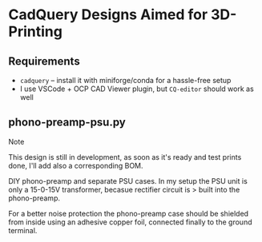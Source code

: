 # CadQuery Designs Aimed for 3D-Printing

## Requirements
* `cadquery` – install it with miniforge/conda for a hassle-free setup
* I use VSCode + OCP CAD Viewer plugin, but `CQ-editor` should work as well

## phono-preamp-psu.py
> [!NOTE]
> This design is still in development, as soon as it's ready and test prints done, I'll add also a corresponding BOM.

DIY phono-preamp and separate PSU cases. In my setup the PSU unit is only a 15-0-15V transformer, becasue rectifier circuit is > built into the phono-preamp.

For a better noise protection the phono-preamp case should be shielded from inside using an adhesive copper foil, connected finally to the ground terminal.